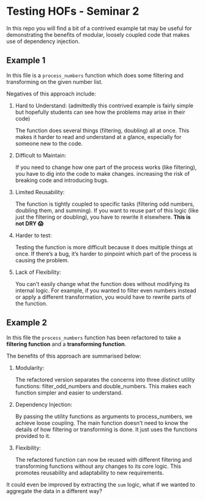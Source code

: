 # Testing HOFs - Seminar 2

In this repo you will find a bit of a contrived example tat may be useful for demonstrating the benefits of modular, loosely coupled code that makes use of dependency injection.

## Example 1

In this file is a `process_numbers` function which does some filtering and transforming on the given number list.

Negatives of this approach include:

1. Hard to Understand: (admittedly this contrived example is fairly simple but hopefully students can see how the problems may arise in their code)

   The function does several things (filtering, doubling) all at once. This makes it harder to read and understand at a glance, especially for someone new to the code.

2. Difficult to Maintain:

   If you need to change how one part of the process works (like filtering), you have to dig into the code to make changes. increasing the risk of breaking code and introducing bugs.

3. Limited Reusability:

   The function is tightly coupled to specific tasks (filtering odd numbers, doubling them, and summing). If you want to reuse part of this logic (like just the filtering or doubling), you have to rewrite it elsewhere. **This is not DRY 😱**

4. Harder to test:

   Testing the function is more difficult because it does multiple things at once. If there’s a bug, it’s harder to pinpoint which part of the process is causing the problem.

5. Lack of Flexibility:

   You can't easily change what the function does without modifying its internal logic. For example, if you wanted to filter even numbers instead or apply a different transformation, you would have to rewrite parts of the function.

## Example 2

In this file the `process_numbers` function has been refactored to take a **filtering function** and a **transforming function**.

The benefits of this approach are summarised below:

1. Modularity:

   The refactored version separates the concerns into three distinct utility functions: filter_odd_numbers and double_numbers. This makes each function simpler and easier to understand.

2. Dependency Injection:

   By passing the utility functions as arguments to process_numbers, we achieve loose coupling. The main function doesn't need to know the details of how filtering or transforming is done. It just uses the functions provided to it.

3. Flexibility:

   The refactored function can now be reused with different filtering and transforming functions without any changes to its core logic. This promotes reusability and adaptability to new requirements.

It could even be improved by extracting the `sum` logic, what if we wanted to aggregate the data in a different way?
